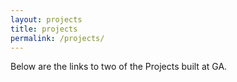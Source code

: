 ```yaml
---
layout: projects
title: projects
permalink: /projects/
---
```

Below are the links to two of the Projects built at GA.

